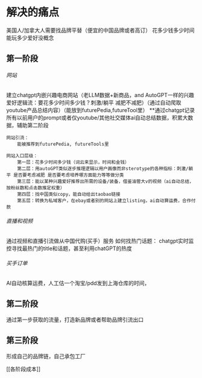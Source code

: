 # 解决的痛点
美国人/加拿大人需要找品牌平替（便宜的中国品牌或者高订）
花多少钱多少时间能玩多少爱好没概念

## 第一阶段
###### 网站
建立chatgpt内嵌兴趣电商网站（老LLM数据+新商品，and AutoGPT一样的兴趣爱好逻辑流：要花多少时间多少钱？刺激/躺平 减肥不减肥）（通过自动爬取youtube产品总结内容）（能放到futurePedia,futureTool里）
	**通过chatgpt记录所有以前用户的prompt或者仅youtube/其他社交媒体ai自动总结数据，积累大数据，辅助第二阶段

	网站引流：
		能被推荐到futurePedia, futureTools里

	网站入口层级：
		第一层：花多少时间多少钱（词云来显示，时间和金钱）
		第二层：用autoGPT类似逐步推理逻辑以用户画像而非sterotype的各种指标：刺激/躺平 是否要考虑减肥 是否要考虑培养哪方面能力等等做分类
		第三层：能以某种兴趣爱好推荐出所需的设备/装备，借鉴油管大v的视频（ai自动总结，按粉丝数和点击数推定权重）
		第四层：找中国类似copy，能自动给出taobao链接
		第五层：转换为私域客户，在ebay或者别的网站上建立listing，ai自动算运费，合作付款

###### 直播和视频
通过视频和直播引流做从中国代购(买手）服务
	如何找热门话题：
	chatgpt实时监控寻找最热门的title和话题，甚至利用chatGPT的热度

###### 买手订单
AI自动核算运费，人工估一个淘宝/pdd发到上海仓库的时间，

## 第二阶段
通过第一步获取的流量，打造新品牌或者帮助品牌引流出口

## 第三阶段
形成自己的品牌链，自己承包工厂

[[各阶段成本]]
